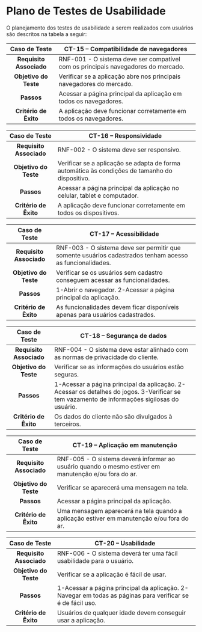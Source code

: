 # Plano de Testes de Usabilidade

O planejamento dos testes de usabilidade a serem realizados com usuários são descritos na tabela a seguir:

| **Caso de Teste** | CT-15 – Compatibilidade de navegadores |
|:---:|---|
| **Requisito Associado** | RNF-001 - O sistema deve ser compatível com os principais navegadores do mercado. |
| **Objetivo do Teste** | Verificar se a aplicação abre nos principais navegadores do mercado. |
| **Passos** | Acessar a página principal da aplicação em todos os navegadores. |
| **Critério de Êxito** | A aplicação deve funcionar corretamente em todos os navegadores.|

| **Caso de Teste** | CT-16 – Responsividade |
|:---:|---|
| **Requisito Associado** | RNF-002 - O sistema deve ser responsivo. |
| **Objetivo do Teste** | Verificar se a aplicação se adapta de forma automática às condições de tamanho do dispositivo. |
| **Passos** | Acessar a página principal da aplicação no celular, tablet e computador.	|
| **Critério de Êxito** | A aplicação deve funcionar corretamente em todos os dispositivos. |

| **Caso de Teste** | CT-17 – Acessibilidade |
|:---:|---|
| **Requisito Associado** | RNF-003 - O sistema deve ser permitir que somente usuários cadastrados tenham acesso as funcionalidades. |
| **Objetivo do Teste** | Verificar se os usuários sem cadastro conseguem acessar as funcionalidades. |
| **Passos** | 1-Abrir o navegador. 2-Acessar a página principal da aplicação. |
| **Critério de Êxito** | As funcionalidades devem ficar disponíveis apenas para usuários cadastrados. |

| **Caso de Teste** | CT-18 – Segurança de dados |
|:---:|---|
| **Requisito Associado** | RNF-004 - O sistema deve estar alinhado com as normas de privacidade do cliente. |
| **Objetivo do Teste** | Verificar se as informações do usuários estão seguras. |
| **Passos** | 1-Acessar a página principal da aplicação. 2-Acessar os detalhes do jogos. 3-Verificar se tem vazamento de informações sigilosas do usuário. |
| **Critério de Êxito** | Os dados do cliente não são divulgados à terceiros. |

| **Caso de Teste** | CT-19 – Aplicação em manutenção |
|:---:|---|
| **Requisito Associado** | RNF-005 - O sistema deverá informar ao usuário quando o mesmo estiver em manutenção e/ou fora do ar. |
| **Objetivo do Teste** | Verificar se aparecerá uma mensagem na tela. |
| **Passos** | Acessar a página principal da aplicação. |
| **Critério de Êxito** | Uma mensagem aparecerá na tela quando a aplicação estiver em manutenção e/ou fora do ar. |

| **Caso de Teste** | CT-20 – Usabilidade |
|:---:|---|
| **Requisito Associado** | RNF-006 - O sistema deverá ter uma fácil usabilidade para o usuário. |
| **Objetivo do Teste** | Verificar se a aplicação é fácil de usar. |
| **Passos** | 1-Acessar a página principal da aplicação. 2-Navegar em todas as páginas para verificar se é de fácil uso. |
| **Critério de Êxito** | Usuários de qualquer idade devem conseguir usar a aplicação. |
